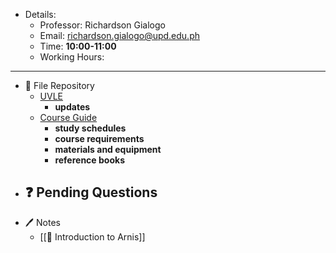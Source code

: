 - Details:
	- Professor: Richardson Gialogo
	- Email: richardson.gialogo@upd.edu.ph
	- Time: **10:00-11:00**
	- Working Hours:

---

- 📂 File Repository
	- [UVLE](https://uvle.upd.edu.ph/course/view.php?id=12531)
		- **updates**
	- [Course Guide](file:///E:/Master%20Jed/College%20Life/1st%20Year/PE%202%20-%20ARNIS/Course%20Guide.pdf) 
		- **study schedules**
		- **course requirements**
		- **materials and equipment**
		- **reference books**
- ❓ Pending Questions
	- 
- 🖊 Notes
	- [[🌱 Introduction to Arnis]]